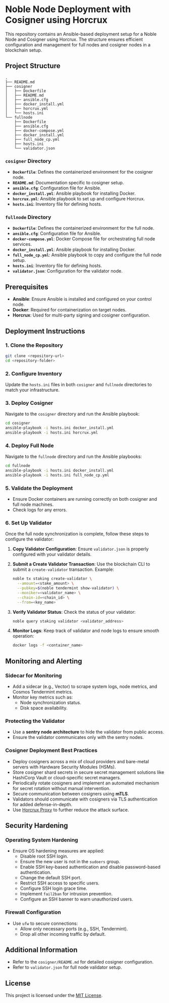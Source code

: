 # Noble Node Deployment with Cosigner using Horcrux

This repository contains an Ansible-based deployment setup for a Noble Node and Cosigner using Horcrux. The structure ensures efficient configuration and management for full nodes and cosigner nodes in a blockchain setup.

## Project Structure

```plaintext
.
├── README.md
├── cosigner
│   ├── Dockerfile
│   ├── README.md
│   ├── ansible.cfg
│   ├── docker_install.yml
│   ├── horcrux.yml
│   └── hosts.ini
└── fullnode
    ├── Dockerfile
    ├── ansible.cfg
    ├── docker-compose.yml
    ├── docker_install.yml
    ├── full_node_cp.yml
    ├── hosts.ini
    └── validator.json
```

### `cosigner` Directory

- **`Dockerfile`**: Defines the containerized environment for the cosigner node.
- **`README.md`**: Documentation specific to cosigner setup.
- **`ansible.cfg`**: Configuration file for Ansible.
- **`docker_install.yml`**: Ansible playbook for installing Docker.
- **`horcrux.yml`**: Ansible playbook to set up and configure Horcrux.
- **`hosts.ini`**: Inventory file for defining hosts.

### `fullnode` Directory

- **`Dockerfile`**: Defines the containerized environment for the full node.
- **`ansible.cfg`**: Configuration file for Ansible.
- **`docker-compose.yml`**: Docker Compose file for orchestrating full node services.
- **`docker_install.yml`**: Ansible playbook for installing Docker.
- **`full_node_cp.yml`**: Ansible playbook to copy and configure the full node setup.
- **`hosts.ini`**: Inventory file for defining hosts.
- **`validator.json`**: Configuration for the validator node.

## Prerequisites

- **Ansible**: Ensure Ansible is installed and configured on your control node.
- **Docker**: Required for containerization on target nodes.
- **Horcrux**: Used for multi-party signing and cosigner configuration.

## Deployment Instructions

### 1. Clone the Repository

```bash
git clone <repository-url>
cd <repository-folder>
```

### 2. Configure Inventory

Update the `hosts.ini` files in both `cosigner` and `fullnode` directories to match your infrastructure.

### 3. Deploy Cosigner

Navigate to the `cosigner` directory and run the Ansible playbook:

```bash
cd cosigner
ansible-playbook -i hosts.ini docker_install.yml
ansible-playbook -i hosts.ini horcrux.yml
```

### 4. Deploy Full Node

Navigate to the `fullnode` directory and run the Ansible playbooks:

```bash
cd fullnode
ansible-playbook -i hosts.ini docker_install.yml
ansible-playbook -i hosts.ini full_node_cp.yml
```

### 5. Validate the Deployment

- Ensure Docker containers are running correctly on both cosigner and full node machines.
- Check logs for any errors.

### 6. Set Up Validator

Once the full node synchronization is complete, follow these steps to configure the validator:

1. **Copy Validator Configuration**:
   Ensure `validator.json` is properly configured with your validator details.

2. **Submit a Create Validator Transaction**:
   Use the blockchain CLI to submit a `create-validator` transaction. Example:

   ```bash
   noble tx staking create-validator \
     --amount=<stake_amount> \
     --pubkey=$(noble tendermint show-validator) \
     --moniker=<validator_name> \
     --chain-id=<chain_id> \
     --from=<key_name>
   ```

3. **Verify Validator Status**:
   Check the status of your validator:

   ```bash
   noble query staking validator <validator_address>
   ```

4. **Monitor Logs**:
   Keep track of validator and node logs to ensure smooth operation:

   ```bash
   docker logs -f <container_name>
   ```

## Monitoring and Alerting

### Sidecar for Monitoring

- Add a sidecar (e.g., Vector) to scrape system logs, node metrics, and Cosmos Tendermint metrics.
- Monitor key metrics such as:
  - Node synchronization status.
  - Disk space availability.

### Protecting the Validator

- Use a **sentry node architecture** to hide the validator from public access.
- Ensure the validator communicates only with the sentry nodes.

### Cosigner Deployment Best Practices

- Deploy cosigners across a mix of cloud providers and bare-metal servers with Hardware Security Modules (HSMs).
- Store cosigner shard secrets in secure secret management solutions like HashiCorp Vault or cloud-specific secret managers.
- Periodically rotate cosigners and implement an automated mechanism for secret rotation without manual intervention.
- Secure communication between cosigners using **mTLS**.
- Validators should communicate with cosigners via TLS authentication for added defense-in-depth.
- Use [Horcrux Proxy](https://github.com/strangelove-ventures/horcrux-proxy) to further reduce the attack surface.

## Security Hardening

### Operating System Hardening

- Ensure OS hardening measures are applied:
  - Disable root SSH login.
  - Ensure the new user is not in the `sudoers` group.
  - Enable SSH key-based authentication and disable password-based authentication.
  - Change the default SSH port.
  - Restrict SSH access to specific users.
  - Configure SSH login grace time.
  - Implement `fail2ban` for intrusion prevention.
  - Configure an SSH banner to warn unauthorized users.

### Firewall Configuration

- Use `ufw` to secure connections:
  - Allow only necessary ports (e.g., SSH, Tendermint).
  - Drop all other incoming traffic by default.

## Additional Information

- Refer to the `cosigner/README.md` for detailed cosigner configuration.
- Refer to `validator.json` for full node validator setup.


## License

This project is licensed under the [MIT License](LICENSE).
